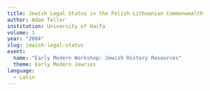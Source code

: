 ```yaml
---
title: Jewish Legal Status in the Polish-Lithuanian Commonwealth
author: Adam Teller
institution: University of Haifa
volume: 1
year: "2004"
slug: jewish-legal-status
event:
  name: "Early Modern Workshop: Jewish History Resources"
  theme: Early Modern Jewries
language:
  - Latin
---
```


